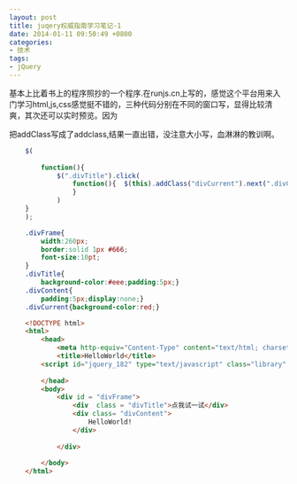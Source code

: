```yaml
---
layout: post
title: juqery权威指南学习笔记-1
date: 2014-01-11 09:50:49 +0800
categories:
- 技术
tags:
- jQuery
---
```


基本上比着书上的程序照抄的一个程序.在runjs.cn上写的，感觉这个平台用来入门学习html,js,css感觉挺不错的，三种代码分别在不同的窗口写，显得比较清爽，其次还可以实时预览。因为

把addClass写成了addclass,结果一直出错，没注意大小写，血淋淋的教训啊。
```js
    $(
    	
    	function(){
    		$(".divTitle").click(
    			function(){	 $(this).addClass("divCurrent").next(".divContent").css("display","block");
    			}	
    		)
    }
    );
```
```css
    .divFrame{
    	width:260px;
    	border:solid 1px #666;
    	font-size:10pt;
    }
    .divTitle{
    	background-color:#eee;padding:5px;}
    .divContent{
    	padding:5px;display:none;}
    .divCurrent{background-color:red;}

```

```html
    <!DOCTYPE html>
    <html>
    	<head>
    		<meta http-equiv="Content-Type" content="text/html; charset=UTF-8">
    		<title>HelloWorld</title>
    	<script id="jquery_182" type="text/javascript" class="library" src="/js/sandbox/jquery/jquery-1.8.2.min.js"></script>
     
    	</head>
    	<body>
    		<div id = "divFrame">
    			<div  class = "divTitle">点我试一试</div>
    			<div class= "divContent">
    				HelloWorld!
    			</div>
    			
    		</div>
    			
    	</body>
    </html>
```
